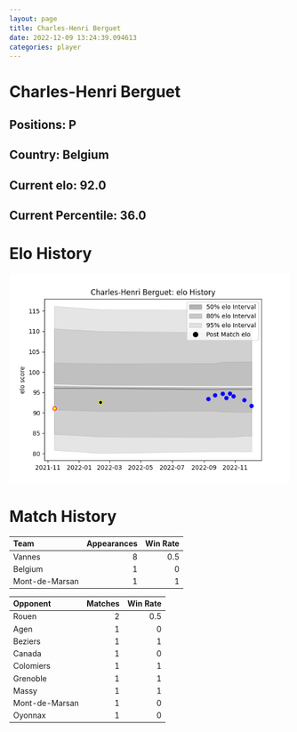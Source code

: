 ```yaml
---  
layout: page  
title: Charles-Henri Berguet  
date: 2022-12-09 13:24:39.094613  
categories: player  
---
```

# Charles-Henri Berguet

## Positions: P

## Country: Belgium

## Current elo: 92.0

## Current Percentile: 36.0

# Elo History


![elo history](history_Charles-HenriBerguet.png)
# Match History


| Team           |   Appearances |   Win Rate |
|:---------------|--------------:|-----------:|
| Vannes         |             8 |        0.5 |
| Belgium        |             1 |        0   |
| Mont-de-Marsan |             1 |        1   |

| Opponent       |   Matches |   Win Rate |
|:---------------|----------:|-----------:|
| Rouen          |         2 |        0.5 |
| Agen           |         1 |        0   |
| Beziers        |         1 |        1   |
| Canada         |         1 |        0   |
| Colomiers      |         1 |        1   |
| Grenoble       |         1 |        1   |
| Massy          |         1 |        1   |
| Mont-de-Marsan |         1 |        0   |
| Oyonnax        |         1 |        0   |